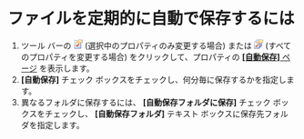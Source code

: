 # ファイルを定期的に自動で保存するには

1. ツール バーの
![[現在の設定プロパティ]](../../images/properties.gif)
(選択中のプロパティのみ変更する場合) または
![[すべての設定のプロパティ]](../../images/allproperties.gif)
(すべてのプロパティを変更する場合) をクリックして、プロパティの
[**\[自動保存\]** ページ](../../dlg/properties/autosave/index) を表示します。
2. **\[自動保存\]** チェック ボックスをチェックし、何分毎に保存するかを指定します。
3. 異なるフォルダに保存するには、 **\[自動保存フォルダに保存\]**
チェック ボックスをチェックし、 **\[自動保存フォルダ\]**
テキスト ボックスに保存先フォルダを指定します。
